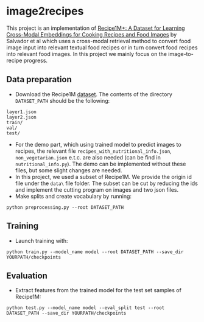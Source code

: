 # image2recipes
This project is an implementation of [Recipe1M+: A Dataset for Learning Cross-Modal Embeddings for Cooking Recipes and Food Images](http://pic2recipe.csail.mit.edu/tpami19.pdf) by Salvador et al which uses a cross-modal retrieval method to convert food image input into relevant textual food recipes or in turn convert food recipes into relevant food images. In this project we mainly focus on the image-to-recipe progress.

## Data preparation

- Download the Recipe1M [dataset](http://im2recipe.csail.mit.edu/dataset/download). The contents of the directory ```DATASET_PATH``` should be the following:

```
layer1.json
layer2.json
train/
val/
test/
```
- For the demo part, which using trained model to predict images to recipes, the relevant file ```recipes_with_nutritional_info.json```, ```non_vegetarian.json``` e.t.c. are also needed (can be find in ```nutritional_info.py```). The demo can be implemented without these files, but some slight changes are needed.
- In this project, we used a subset of Recipe1M. We provide the origin id file under the ```data\``` file folder. The subset can be cut by reducing the ids and implement the cutting program on images and two json files.
- Make splits and create vocabulary by running:

```
python preprocessing.py --root DATASET_PATH
```

## Training

- Launch training with:

```
python train.py --model_name model --root DATASET_PATH --save_dir YOURPATH/checkpoints
```
## Evaluation

- Extract features from the trained model for the test set samples of Recipe1M:

```
python test.py --model_name model --eval_split test --root DATASET_PATH --save_dir YOURPATH/checkpoints
```

